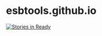# esbtools.github.io
[![Stories in Ready](https://badge.waffle.io/esbtools/esbtools.github.io.png?label=ready&title=Ready)](http://waffle.io/esbtools/esbtools.github.io)
